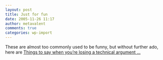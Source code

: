```yaml
---
layout: post
title: Just for fun
date: 2005-11-26 11:17
author: metavalent
comments: true
categories: wp-import
---
```

These are almost too commonly used to be funny, but without further ado, here are <a href="http://thefuckingshit.org/?p=41">Things to say when you’re losing a technical argument ...</a> 
